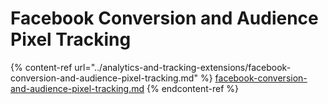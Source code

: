 # Facebook Conversion and Audience Pixel Tracking

{% content-ref url="../analytics-and-tracking-extensions/facebook-conversion-and-audience-pixel-tracking.md" %}
[facebook-conversion-and-audience-pixel-tracking.md](../analytics-and-tracking-extensions/facebook-conversion-and-audience-pixel-tracking.md)
{% endcontent-ref %}

